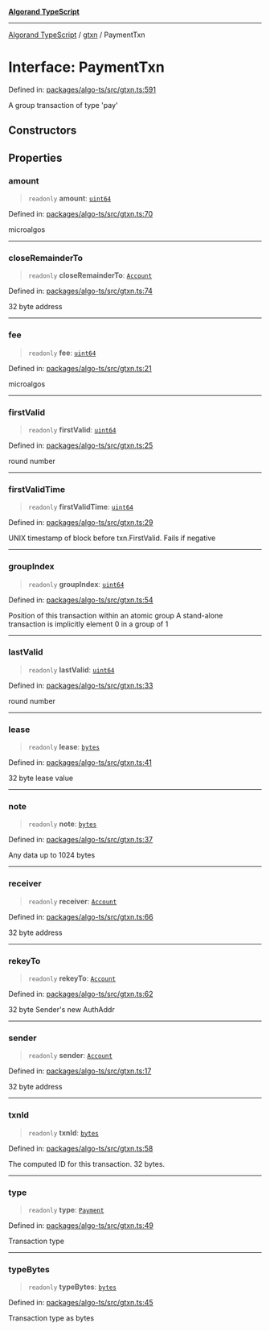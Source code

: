 [**Algorand TypeScript**](../../README.md)

***

[Algorand TypeScript](../../modules.md) / [gtxn](../README.md) / PaymentTxn

# Interface: PaymentTxn

Defined in: [packages/algo-ts/src/gtxn.ts:591](https://github.com/algorandfoundation/puya-ts/blob/main/packages/algo-ts/src/gtxn.ts#L591)

A group transaction of type 'pay'

## Constructors

## Properties

### amount

> `readonly` **amount**: [`uint64`](../../index/type-aliases/uint64.md)

Defined in: [packages/algo-ts/src/gtxn.ts:70](https://github.com/algorandfoundation/puya-ts/blob/main/packages/algo-ts/src/gtxn.ts#L70)

microalgos

***

### closeRemainderTo

> `readonly` **closeRemainderTo**: [`Account`](../../index/type-aliases/Account.md)

Defined in: [packages/algo-ts/src/gtxn.ts:74](https://github.com/algorandfoundation/puya-ts/blob/main/packages/algo-ts/src/gtxn.ts#L74)

32 byte address

***

### fee

> `readonly` **fee**: [`uint64`](../../index/type-aliases/uint64.md)

Defined in: [packages/algo-ts/src/gtxn.ts:21](https://github.com/algorandfoundation/puya-ts/blob/main/packages/algo-ts/src/gtxn.ts#L21)

microalgos

***

### firstValid

> `readonly` **firstValid**: [`uint64`](../../index/type-aliases/uint64.md)

Defined in: [packages/algo-ts/src/gtxn.ts:25](https://github.com/algorandfoundation/puya-ts/blob/main/packages/algo-ts/src/gtxn.ts#L25)

round number

***

### firstValidTime

> `readonly` **firstValidTime**: [`uint64`](../../index/type-aliases/uint64.md)

Defined in: [packages/algo-ts/src/gtxn.ts:29](https://github.com/algorandfoundation/puya-ts/blob/main/packages/algo-ts/src/gtxn.ts#L29)

UNIX timestamp of block before txn.FirstValid. Fails if negative

***

### groupIndex

> `readonly` **groupIndex**: [`uint64`](../../index/type-aliases/uint64.md)

Defined in: [packages/algo-ts/src/gtxn.ts:54](https://github.com/algorandfoundation/puya-ts/blob/main/packages/algo-ts/src/gtxn.ts#L54)

Position of this transaction within an atomic group
A stand-alone transaction is implicitly element 0 in a group of 1

***

### lastValid

> `readonly` **lastValid**: [`uint64`](../../index/type-aliases/uint64.md)

Defined in: [packages/algo-ts/src/gtxn.ts:33](https://github.com/algorandfoundation/puya-ts/blob/main/packages/algo-ts/src/gtxn.ts#L33)

round number

***

### lease

> `readonly` **lease**: [`bytes`](../../index/type-aliases/bytes.md)

Defined in: [packages/algo-ts/src/gtxn.ts:41](https://github.com/algorandfoundation/puya-ts/blob/main/packages/algo-ts/src/gtxn.ts#L41)

32 byte lease value

***

### note

> `readonly` **note**: [`bytes`](../../index/type-aliases/bytes.md)

Defined in: [packages/algo-ts/src/gtxn.ts:37](https://github.com/algorandfoundation/puya-ts/blob/main/packages/algo-ts/src/gtxn.ts#L37)

Any data up to 1024 bytes

***

### receiver

> `readonly` **receiver**: [`Account`](../../index/type-aliases/Account.md)

Defined in: [packages/algo-ts/src/gtxn.ts:66](https://github.com/algorandfoundation/puya-ts/blob/main/packages/algo-ts/src/gtxn.ts#L66)

32 byte address

***

### rekeyTo

> `readonly` **rekeyTo**: [`Account`](../../index/type-aliases/Account.md)

Defined in: [packages/algo-ts/src/gtxn.ts:62](https://github.com/algorandfoundation/puya-ts/blob/main/packages/algo-ts/src/gtxn.ts#L62)

32 byte Sender's new AuthAddr

***

### sender

> `readonly` **sender**: [`Account`](../../index/type-aliases/Account.md)

Defined in: [packages/algo-ts/src/gtxn.ts:17](https://github.com/algorandfoundation/puya-ts/blob/main/packages/algo-ts/src/gtxn.ts#L17)

32 byte address

***

### txnId

> `readonly` **txnId**: [`bytes`](../../index/type-aliases/bytes.md)

Defined in: [packages/algo-ts/src/gtxn.ts:58](https://github.com/algorandfoundation/puya-ts/blob/main/packages/algo-ts/src/gtxn.ts#L58)

The computed ID for this transaction. 32 bytes.

***

### type

> `readonly` **type**: [`Payment`](../../index/enumerations/TransactionType.md#payment)

Defined in: [packages/algo-ts/src/gtxn.ts:49](https://github.com/algorandfoundation/puya-ts/blob/main/packages/algo-ts/src/gtxn.ts#L49)

Transaction type

***

### typeBytes

> `readonly` **typeBytes**: [`bytes`](../../index/type-aliases/bytes.md)

Defined in: [packages/algo-ts/src/gtxn.ts:45](https://github.com/algorandfoundation/puya-ts/blob/main/packages/algo-ts/src/gtxn.ts#L45)

Transaction type as bytes
